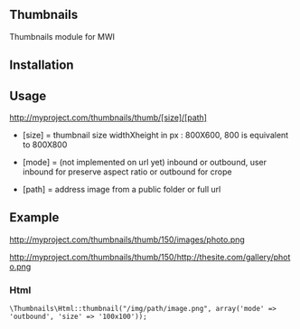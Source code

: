 ## Thumbnails 

Thumbnails module for MWI

## Installation

## Usage
	
http://myproject.com/thumbnails/thumb/[size]/[path]

	
* [size] = thumbnail size widthXheight in px : 800X600, 800 is equivalent to 800X800

* [mode] = (not implemented on url yet) inbound or outbound, user inbound for preserve aspect ratio or outbound for crope

* [path]  = address image from a public folder or full url

## Example

http://myproject.com/thumbnails/thumb/150/images/photo.png

http://myproject.com/thumbnails/thumb/150/http://thesite.com/gallery/photo.png

### Html

	\Thumbnails\Html::thumbnail("/img/path/image.png", array('mode' => 'outbound', 'size' => '100x100'));
